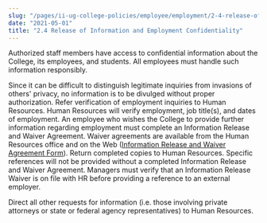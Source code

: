 ```yaml
---
slug: "/pages/ii-ug-college-policies/employee/employment/2-4-release-of-information-and-employment-confidentiality"
date: "2021-05-01"
title: "2.4 Release of Information and Employment Confidentiality"
---
```


Authorized staff members have access to confidential information about the College, its employees, and students. All employees must handle such information responsibly.

Since it can be difficult to distinguish legitimate inquiries from invasions of others' privacy, no information is to be divulged without proper authorization. Refer verification of employment inquiries to Human Resources. Human Resources will verify employment, job title(s), and dates of employment. An employee who wishes the College to provide further information regarding employment must complete an Information Release and Waiver Agreement. Waiver agreements are available from the Human Resources office and on the Web ([Information Release and Waiver Agreement Form](http://www.middlebury.edu/media/view/453701/original/information_release_and_waiver_agreement.pdf "Information Release and Waiver Agreement Form")). Return completed copies to Human Resources. Specific references will not be provided without a completed Information Release and Waiver Agreement. Managers must verify that an Information Release Waiver is on file with HR before providing a reference to an external employer.

Direct all other requests for information (i.e. those involving private attorneys or state or federal agency representatives) to Human Resources.